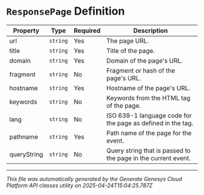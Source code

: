 # `ResponsePage` Definition

| Property | Type | Required | Description |
|----------|------|----------|-------------|
| url | `string` | Yes | The page URL. |
| title | `string` | Yes | Title of the page. |
| domain | `string` | Yes | Domain of the page's URL. |
| fragment | `string` | No | Fragment or hash of the page's URL. |
| hostname | `string` | Yes | Hostname of the page's URL. |
| keywords | `string` | No | Keywords from the HTML <meta> tag of the page. |
| lang | `string` | No | ISO 639-1 language code for the page as defined in the <html> tag. |
| pathname | `string` | Yes | Path name of the page for the event. |
| queryString | `string` | No | Query string that is passed to the page in the current event. |

---

*This file was automatically generated by the Generate Genesys Cloud Platform API classes utility on 2025-04-24T15:04:25.787Z*